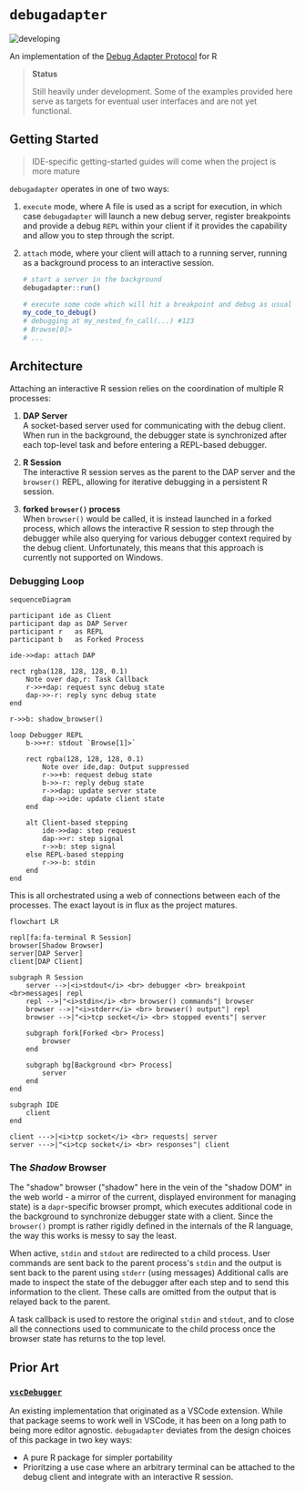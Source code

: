 # `debugadapter` 

![developing](https://img.shields.io/badge/lifecycle-developing-orange)

An implementation of the [Debug Adapter
Protocol](https://microsoft.github.io/debug-adapter-protocol/) for R

> **Status**
> 
> Still heavily under development. Some of the examples provided here
> serve as targets for eventual user interfaces and are not yet 
> functional.

## Getting Started

> IDE-specific getting-started guides will come when the project is 
> more mature

`debugadapter` operates in one of two ways:

1. `execute` mode, where A file is used as a script for execution, in which 
   case `debugadapter` will launch a new debug server, register breakpoints and
   provide a debug `REPL` within your client if it provides the capability and
   allow you to step through the script.

2. `attach` mode, where your client will attach to a running server, running
   as a background process to an interactive session.

   ```r
   # start a server in the background
   debugadapter::run()  

   # execute some code which will hit a breakpoint and debug as usual
   my_code_to_debug()
   # debugging at my_nested_fn_call(...) #123
   # Browse[0]> 
   # ...
   ```

## Architecture

Attaching an interactive R session relies on the coordination of
multiple R processes:

1. **DAP Server**  
   A socket-based server used for communicating with the debug client. 
   When run in the background, the debugger state is synchronized after
   each top-level task and before entering a REPL-based debugger.

1. **R Session**  
   The interactive R session serves as the parent to the DAP server and
   the `browser()` REPL, allowing for iterative debugging in a persistent
   R session.

1. **forked `browser()` process**  
   When `browser()` would be called, it is instead launched in a forked
   process, which allows the interactive R session to step through the 
   debugger while also querying for various debugger context required
   by the debug client. Unfortunately, this means that this approach is
   currently not supported on Windows. 

### Debugging Loop

```mermaid
sequenceDiagram

participant ide as Client
participant dap as DAP Server
participant r   as REPL
participant b   as Forked Process

ide->>dap: attach DAP

rect rgba(128, 128, 128, 0.1)
    Note over dap,r: Task Callback
    r->>+dap: request sync debug state
    dap->>-r: reply sync debug state
end

r->>b: shadow_browser()

loop Debugger REPL
    b->>+r: stdout `Browse[1]>`

    rect rgba(128, 128, 128, 0.1)
        Note over ide,dap: Output suppressed
        r->>+b: request debug state
        b->>-r: reply debug state
        r->>dap: update server state
        dap->>ide: update client state
    end

    alt Client-based stepping
        ide->>dap: step request
        dap->>r: step signal
        r->>b: step signal
    else REPL-based stepping
        r->>-b: stdin
    end
end
```

This is all orchestrated using a web of connections between each 
of the processes. The exact layout is in flux as the project matures.

```mermaid
flowchart LR

repl[fa:fa-terminal R Session]
browser[Shadow Browser]
server[DAP Server]
client[DAP Client]

subgraph R Session
    server -->|<i>stdout</i> <br> debugger <br> breakpoint <br>messages| repl
    repl -->|"<i>stdin</i> <br> browser() commands"| browser
    browser -->|"<i>stderr</i> <br> browser() output"| repl
    browser -->|"<i>tcp socket</i> <br> stopped events"| server

    subgraph fork[Forked <br> Process]
        browser
    end

    subgraph bg[Background <br> Process]
        server
    end
end

subgraph IDE
    client
end

client --->|<i>tcp socket</i> <br> requests| server
server --->|"<i>tcp socket</i> <br> responses"| client
```

### The _Shadow_ Browser

The "shadow" browser ("shadow" here in the vein of the "shadow DOM"
in the web world - a mirror of the current, displayed environment 
for managing state) is a `dapr`-specific browser prompt, which
executes additional code in the background to synchronize debugger
state with a client. Since the `browser()` prompt is rather rigidly 
defined in the internals of the R language, the way this works is 
messy to say the least. 

When active, `stdin` and `stdout` are redirected to a child process.
User commands are sent back to the parent process's `stdin` and 
the output is sent back to the parent using `stderr` (using messages)
Additional calls are made to inspect the state of the debugger after
each step and to send this information to the client. These calls
are omitted from the output that is relayed back to the parent. 

A task callback is used to restore the original `stdin` and `stdout`, 
and to close all the connections used to communicate to the child
process once the browser state has returns to the top level.

## Prior Art

### [`vscDebugger`](https://github.com/ManuelHentschel/vscDebugger)

An existing implementation that originated as a VSCode extension. 
While that package seems to work well in VSCode, it has been on
a long path to being more editor agnostic. `debugadapter` deviates from 
the design choices of this package in two key ways: 

- A pure R package for simpler portability
- Prioritzing a use case where an arbitrary terminal can be 
  attached to the debug client and integrate with an interactive 
  R session.
